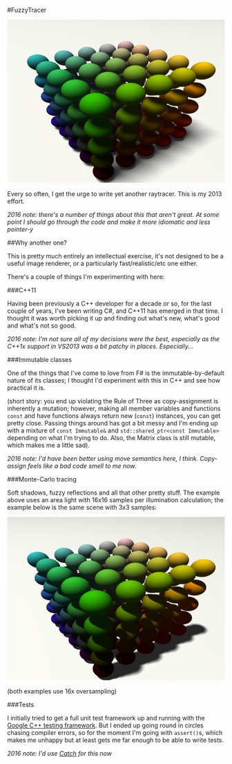 #FuzzyTracer

![Small example](https://raw.githubusercontent.com/cawhitworth/fuzzytracer/master/Examples/colourcube.png)

Every so often, I get the urge to write yet another raytracer. This is my 2013
effort.

*2016 note: there's a number of things about this that aren't great. At some
point I should go through the code and make it more idiomatic and less
pointer-y*

##Why another one?

This is pretty much entirely an intellectual exercise, it's not designed to be
a useful image renderer, or a particularly fast/realistic/etc one either.

There's a couple of things I'm experimenting with here:

###C++11

Having been previously a C++ developer for a decade or so, for the last couple
of years, I've been writing C#, and C++11 has emerged in that time. I thought
it was worth picking it up and finding out what's new, what's good and what's
not so good.

*2016 note: I'm not sure all of my decisions were the best, especially as the
C++1x support in VS2013 was a bit patchy in places. Especially...*

###Immutable classes

One of the things that I've come to love from F# is the immutable-by-default
nature of its classes; I thought I'd experiment with this in C++ and see how
practical it is.

(short story: you end up violating the Rule of Three as copy-assignment is
inherently a mutation; however, making all member variables and functions
`const` and have functions always return new (`const`) instances, you can get
pretty close. Passing things around has got a bit messy and I'm ending up with
a mixture of `const Immutable&` and `std::shared_ptr<const Immutable>`
depending on what I'm trying to do. Also, the Matrix class is still mutable,
which makes me a little sad).

*2016 note: I'd have been better using move semantics here, I think. Copy-assign
feels like a bad code smell to me now.*

###Monte-Carlo tracing

Soft shadows, fuzzy reflections and all that other pretty stuff. The example
above uses an area light with 16x16 samples per illumination calculation;
the example below is the same scene with 3x3 samples:

![Small, lower-quality example](https://raw.githubusercontent.com/cawhitworth/fuzzytracer/master/Examples/colourcube_lo.png)

(both examples use 16x oversampling)

###Tests

I initially tried to get a full unit test framework up and running with the
[Google C++ testing framework](https://code.google.com/p/googletest/). But I
ended up going round in circles chasing compiler errors, so for the moment I'm
going with `assert()`s, which makes me unhappy but at least gets me far enough
to be able to write tests.

*2016 note: I'd use [Catch](https://github.com/philsquared/Catch) for this now*
